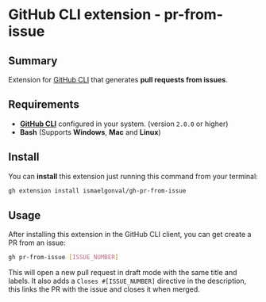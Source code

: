 # GitHub CLI extension - **pr-from-issue**

## Summary

Extension for [GitHub CLI](https://github.com/cli/cli) that generates **pull requests from issues**.

## Requirements

- [**GitHub CLI**](https://github.com/cli/cli) configured in your system. (version `2.0.0` or higher)
- **Bash** (Supports **Windows**, **Mac** and **Linux**)

## Install

You can **install** this extension just running this command from your terminal:

```sh
gh extension install ismaelgonval/gh-pr-from-issue
```

## Usage

After installing this extension in the GitHub CLI client, you can get create a PR from an issue:

```sh
gh pr-from-issue [ISSUE_NUMBER]
```

This will open a new pull request in draft mode with the same title and labels.
It also adds a `Closes #[ISSUE_NUMBER]` directive in the description, this links
the PR with the issue and closes it when merged.
